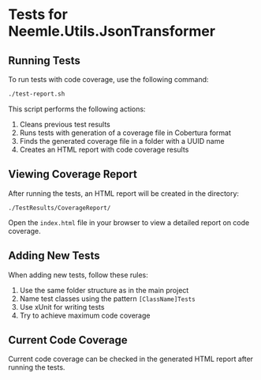 # Tests for Neemle.Utils.JsonTransformer

## Running Tests

To run tests with code coverage, use the following command:

```bash
./test-report.sh
```

This script performs the following actions:

1. Cleans previous test results
2. Runs tests with generation of a coverage file in Cobertura format
3. Finds the generated coverage file in a folder with a UUID name
4. Creates an HTML report with code coverage results

## Viewing Coverage Report

After running the tests, an HTML report will be created in the directory:

```
./TestResults/CoverageReport/
```

Open the `index.html` file in your browser to view a detailed report on code coverage.

## Adding New Tests

When adding new tests, follow these rules:

1. Use the same folder structure as in the main project
2. Name test classes using the pattern `[ClassName]Tests`
3. Use xUnit for writing tests
4. Try to achieve maximum code coverage

## Current Code Coverage

Current code coverage can be checked in the generated HTML report after running the tests.
